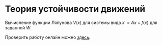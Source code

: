 # Теория устойчивости движений

Вычисление функции Ляпунова $V(x)$ для системы вида $x' = Ax + f(x)$ для заданной $W$.

Проверить работу онлайн можно [здесь](http://tpcg.io/N0IFHR).

